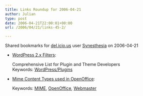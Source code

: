 ```yaml
---
title: Links Roundup for 2006-04-21
author: Julian
type: post
date: 2006-04-21T22:00:01+00:00
url: /2006/04/21/links-45-2/

---
```

Shared bookmarks for [del.icio.us][1] user  [Synesthesia][2] on 2006-04-21

  * [WordPress 2.x Filters][3]:
  
    Comprehensive List for Plugin and Theme Developers   
    Keywords: [WordPress/Plugins][4]
  * [Mime Content Types used in OpenOffice][5]:
  
       
    Keywords: [MIME][6], [OpenOffice][7], [Webmaster][8]

 [1]: https://del.icio.us/
 [2]: https://del.icio.us/synesthesia
 [3]: https://blog.taragana.com/index.php/archive/wordpress-2x-filters-comprehensive-list-for-plugin-and-theme-developers/ "https://blog.taragana.com/index.php/archive/wordpress-2x-filters-comprehensive-list-for-plugin-and-theme-developers/"
 [4]: https://del.icio.us/synesthesia/WordPress/Plugins
 [5]: https://framework.openoffice.org/documentation/mimetypes/mimetypes.html "https://framework.openoffice.org/documentation/mimetypes/mimetypes.html"
 [6]: https://del.icio.us/synesthesia/MIME
 [7]: https://del.icio.us/synesthesia/OpenOffice
 [8]: https://del.icio.us/synesthesia/Webmaster